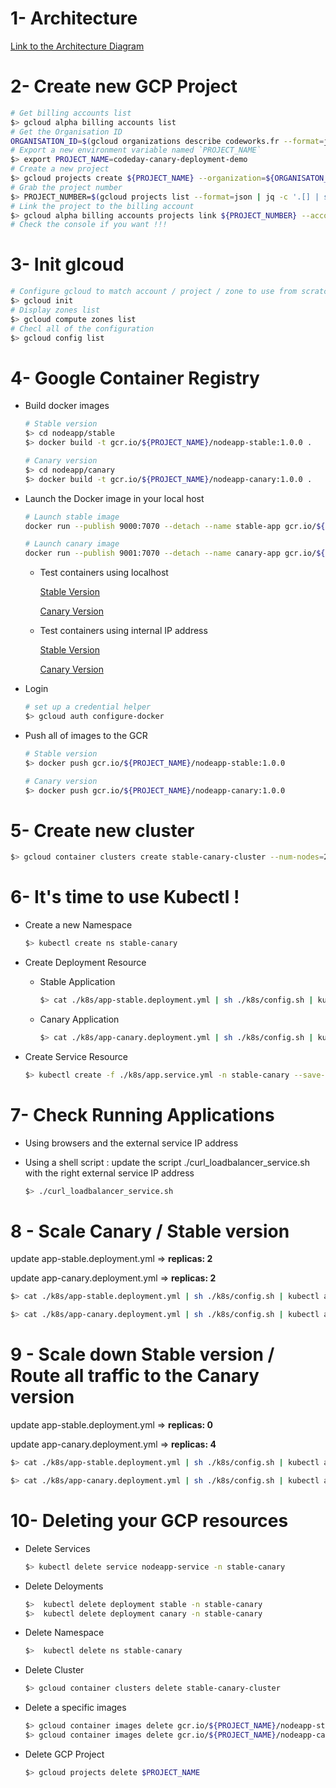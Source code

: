 1- Architecture
===

[Link to the Architecture Diagram](https://app.diagrams.net/#G128JG979SFk0PAHYAi3uj1BWMQYXsDPSt)

2- Create new GCP Project
===

```bash
# Get billing accounts list
$> gcloud alpha billing accounts list
# Get the Organisation ID
ORGANISATION_ID=$(gcloud organizations describe codeworks.fr --format=json | jq '.name' | cut -f 2 -d '/' | sed 's/"//g')
# Export a new environment variable named `PROJECT_NAME`
$> export PROJECT_NAME=codeday-canary-deployment-demo
# Create a new project
$> gcloud projects create ${PROJECT_NAME} --organization=${ORGANISATON_ID}
# Grab the project number
$> PROJECT_NUMBER=$(gcloud projects list --format=json | jq -c '.[] | select(.name == env.PROJECT_NAME) | .projectNumber' | sed 's/"//g')
# Link the project to the billing account
$> gcloud alpha billing accounts projects link ${PROJECT_NUMBER} --account-id=0150EE-171E17-3E357F
# Check the console if you want !!!
```

3- Init glcoud
===

```bash
# Configure gcloud to match account / project / zone to use from scratch
$> gcloud init
# Display zones list
$> gcloud compute zones list
# Checl all of the configuration
$> gcloud config list
```

4- Google Container Registry
===

- Build docker images

    ```bash
    # Stable version
    $> cd nodeapp/stable
    $> docker build -t gcr.io/${PROJECT_NAME}/nodeapp-stable:1.0.0 .

    # Canary version
    $> cd nodeapp/canary
    $> docker build -t gcr.io/${PROJECT_NAME}/nodeapp-canary:1.0.0 .
    ```

- Launch the Docker image in your local host 

    ```bash
    # Launch stable image
    docker run --publish 9000:7070 --detach --name stable-app gcr.io/${PROJECT_NAME}/nodeapp-stable:1.0.0

    # Launch canary image
    docker run --publish 9001:7070 --detach --name canary-app gcr.io/${PROJECT_NAME}/nodeapp-canary:1.0.0
    ```

    - Test containers using localhost

        [Stable Version](localhost:9000)

        [Canary Version](localhost:9001)

    - Test containers using internal IP address

        [Stable Version](STABLE_CONTAINER_IP_ADDRESS:7070)

        [Canary Version](CANARY_CONTAINER_IP_ADDRESS:7070)

- Login

    ```bash
    # set up a credential helper
    $> gcloud auth configure-docker
    ```

- Push all of images to the GCR
    
    ```bash
    # Stable version
    $> docker push gcr.io/${PROJECT_NAME}/nodeapp-stable:1.0.0

    # Canary version
    $> docker push gcr.io/${PROJECT_NAME}/nodeapp-canary:1.0.0
    ```

5- Create new cluster
===

```bash
$> gcloud container clusters create stable-canary-cluster --num-nodes=2
```

6- It's time to use Kubectl !
===

- Create a new Namespace 

    ```bash
    $> kubectl create ns stable-canary
    ```

- Create Deployment Resource  

    * Stable Application

        ```bash
        $> cat ./k8s/app-stable.deployment.yml | sh ./k8s/config.sh | kubectl create --save-config --record -f -
        ```

    * Canary Application

        ```bash
        $> cat ./k8s/app-canary.deployment.yml | sh ./k8s/config.sh | kubectl create --save-config --record -f -
        ```

- Create Service Resource 

    ```bash
    $> kubectl create -f ./k8s/app.service.yml -n stable-canary --save-config --record
    ```

7-  Check Running Applications
=== 

- Using browsers and the external service IP address

- Using a shell script : update the script ./curl_loadbalancer_service.sh with the right external service IP address

    ```bash
    $> ./curl_loadbalancer_service.sh
    ```
8 -  Scale Canary / Stable version
=== 

update app-stable.deployment.yml => **replicas: 2**

update app-canary.deployment.yml => **replicas: 2**

```bash
$> cat ./k8s/app-stable.deployment.yml | sh ./k8s/config.sh | kubectl apply --record -f -

$> cat ./k8s/app-canary.deployment.yml | sh ./k8s/config.sh | kubectl apply --record -f -
```

9 -  Scale down Stable version / Route all traffic to the Canary version
=== 

update app-stable.deployment.yml => **replicas: 0**

update app-canary.deployment.yml => **replicas: 4**

```bash
$> cat ./k8s/app-stable.deployment.yml | sh ./k8s/config.sh | kubectl apply --record -f -

$> cat ./k8s/app-canary.deployment.yml | sh ./k8s/config.sh | kubectl apply --record -f -
```

10- Deleting your GCP resources
===

- Delete Services
    
    ```bash
    $> kubectl delete service nodeapp-service -n stable-canary
    ```

- Delete Deloyments

    ```bash
    $>  kubectl delete deployment stable -n stable-canary
    $>  kubectl delete deployment canary -n stable-canary
    ```

- Delete Namespace

    ```bash
    $>  kubectl delete ns stable-canary
    ```

- Delete Cluster
    
    ```bash
    $> gcloud container clusters delete stable-canary-cluster
    ```

- Delete a specific images

    ```bash
    $> gcloud container images delete gcr.io/${PROJECT_NAME}/nodeapp-stable:1.0.0
    $> gcloud container images delete gcr.io/${PROJECT_NAME}/nodeapp-canary:1.0.0
    ```

- Delete GCP Project

    ```bash
    $> gcloud projects delete $PROJECT_NAME
    ```